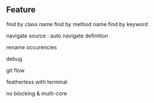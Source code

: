 

Feature
-------

find by class name
find by method name
find by keyword

navigate source : auto 
navigate definition

rename occurencies

debug

git flow

featherless with terminal

no blocking & multi-core
